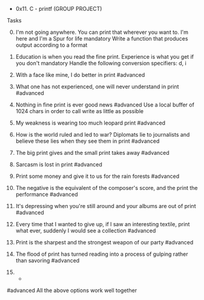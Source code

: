 * 0x11. C - printf (GROUP PROJECT)

Tasks

0. I'm not going anywhere. You can print that wherever you want to. I'm here and I'm a Spur for life
mandatory
Write a function that produces output according to a format

1. Education is when you read the fine print. Experience is what you get if you don't
mandatory
Handle the following conversion specifiers: d, i

2. With a face like mine, I do better in print
#advanced

3. What one has not experienced, one will never understand in print
#advanced

4. Nothing in fine print is ever good news
#advanced
Use a local buffer of 1024 chars in order to call write as little as possible

5. My weakness is wearing too much leopard print
#advanced

6. How is the world ruled and led to war? Diplomats lie to journalists and believe these lies when they see them in print
#advanced

7. The big print gives and the small print takes away
#advanced

8. Sarcasm is lost in print
#advanced

9. Print some money and give it to us for the rain forests
#advanced

10. The negative is the equivalent of the composer's score, and the print the performance
#advanced

11. It's depressing when you're still around and your albums are out of print
#advanced

12. Every time that I wanted to give up, if I saw an interesting textile, print what ever, suddenly I would see a collection
#advanced

13. Print is the sharpest and the strongest weapon of our party
#advanced

14. The flood of print has turned reading into a process of gulping rather than savoring
#advanced

15. *
#advanced
All the above options work well together
